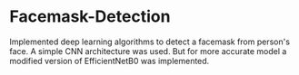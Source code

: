 # Facemask-Detection

Implemented deep learning algorithms to detect a facemask from person's face. A simple CNN architecture was used. But for more accurate model a modified version of EfficientNetB0 was implemented.
